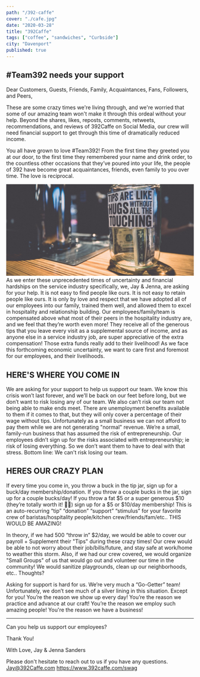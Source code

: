 ```yaml
---
path: "/392-caffe"
cover: "./cafe.jpg"
date: "2020-03-28"
title: "392Caffe"
tags: ["coffee", "sandwiches", "Curbside"]
city: "Davenport"
published: true
---
```


## #Team392 needs your support

Dear Customers, Guests, Friends, Family, Acquaintances, Fans, Followers, and Peers,

These are some crazy times we're living through, and we're worried that some of our amazing team won't make it through this ordeal without your help. Beyond the shares, likes, reposts, comments, retweets, recommendations, and reviews of 392Caffe on Social Media, our crew will need financial support to get through this time of dramatically reduced income.

You all have grown to love #Team392! From the first time they greeted you at our door, to the first time they remembered your name and drink order, to the countless other occasions that they’ve poured into your life, the people of 392 have become great acquaintances, friends, even family to you over time. The love is reciprocal.

![tips](./tips.jpg)
As we enter these unprecedented times of uncertainty and financial hardships on the service industry specifically, we, Jay & Jenna, are asking for your help. It is not easy to find people like ours. It is not easy to retain people like ours. It is only by love and respect that we have adopted all of our employees into our family, trained them well, and allowed them to excel in hospitality and relationship building. Our employees/family/team is compensated above what most of their peers in the hospitality industry are, and we feel that they’re worth even more! They receive all of the generous tips that you leave every visit as a supplemental source of income, and as anyone else in a service industry job, are super appreciative of the extra compensation! Those extra funds really add to their livelihood! As we face this forthcoming economic uncertainty, we want to care first and foremost for our employees, and their livelihoods.

## HERE'S WHERE YOU COME IN

We are asking for your support to help us support our team. We know this crisis won’t last forever, and we’ll be back on our feet before long, but we don’t want to risk losing any of our team. We also can’t risk our team not being able to make ends meet. There are unemployment benefits available to them if it comes to that, but they will only cover a percentage of their wage without tips. Unfortunately as a small business we can not afford to pay them while we are not generating "normal" revenue. We’re a small, family-run business that has assumed the risk of entrepreneurship. Our employees didn’t sign up for the risks associated with entrepreneurship; ie risk of losing everything. So we don’t want them to have to deal with that stress. Bottom line: We can't risk losing our team.

## HERES OUR CRAZY PLAN

If every time you come in, you throw a buck in the tip jar, sign up for a buck/day membership/donation. If you throw a couple bucks in the jar, sign up for a couple bucks/day! If you throw a fat $5 or a super generous $10 (they’re totally worth it! 🙌😍) sign up for a $5 or $10/day membership! This is an auto-recurring “tip” “donation” “support” “stimulus” for your favorite crew of baristas/hospitality people/kitchen crew/friends/fam/etc.. THIS WOULD BE AMAZING!

In theory, if we had 500 “throw in” \$2/day, we would be able to cover our payroll + Supplement their "Tips" during these crazy times! Our crew would be able to not worry about their job/bills/future, and stay safe at work/home to weather this storm. Also, if we had our crew covered, we would organize "Small Groups" of us that would go out and volunteer our time in the community! We would sanitize playgrounds, clean up our neighborhoods, etc.. Thoughts?

Asking for support is hard for us. We’re very much a “Go-Getter” team! Unfortunately, we don’t see much of a silver lining in this situation. Except for you! You’re the reason we show up every day! You’re the reason we practice and advance at our craft! You’re the reason we employ such amazing people! You're the reason we have a business!

---

Can you help us support our employees?

Thank You!

With Love,
Jay & Jenna Sanders

Please don't hesitate to reach out to us if you have any questions.
Jay@392Caffe.com
https://www.392caffe.com/swag
